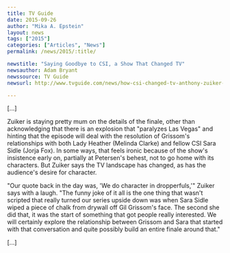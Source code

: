 ```yaml
---
title: TV Guide
date: 2015-09-26
author: "Mika A. Epstein"
layout: news
tags: ["2015"]
categories: ["Articles", "News"]
permalink: /news/2015/:title/

newstitle: "Saying Goodbye to CSI, a Show That Changed TV"
newsauthor: Adam Bryant
newssource: TV Guide
newsurl: http://www.tvguide.com/news/how-csi-changed-tv-anthony-zuiker-william-petersen/

---
```


[...]

Zuiker is staying pretty mum on the details of the finale, other than acknowledging that there is an explosion that "paralyzes Las Vegas" and hinting that the episode will deal with the resolution of Grissom's relationships with both Lady Heather (Melinda Clarke) and fellow CSI Sara Sidle (Jorja Fox). In some ways, that feels ironic because of the show's insistence early on, partially at Petersen's behest, not to go home with its characters. But Zuiker says the TV landscape has changed, as has the audience's desire for character.

"Our quote back in the day was, 'We do character in dropperfuls,'" Zuiker says with a laugh. "The funny joke of it all is the one thing that wasn't scripted that really turned our series upside down was when Sara Sidle wiped a piece of chalk from drywall off Gil Grissom's face. The second she did that, it was the start of something that got people really interested. We will certainly explore the relationship between Grissom and Sara that started with that conversation and quite possibly build an entire finale around that."

[...]
